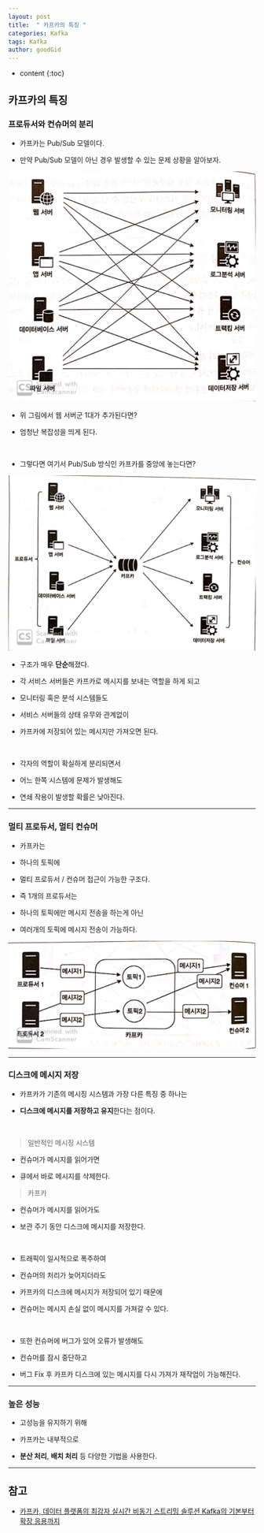 ```yaml
---
layout: post
title:  " 카프카의 특징 "
categories: Kafka
tags: Kafka
author: goodGid
---
```

* content
{:toc}

## 카프카의 특징

### 프로듀서와 컨슈머의 분리

* 카프카는 Pub/Sub 모델이다.

* 만약 Pub/Sub 모델이 아닌 경우 발생할 수 있는 문제 상황을 알아보자.

![](/assets/img/kafka/Kafka-Features_1.png)

* 위 그림에서 웹 서버군 1대가 추가된다면?

* 엄청난 복잡성을 띄게 된다.

<br>

* 그렇다면 여기서 Pub/Sub 방식인 카프카를 중앙에 놓는다면?

![](/assets/img/kafka/Kafka-Features_2.png)

* 구조가 매우 **단순**해졌다.

* 각 서비스 서버들은 카프카로 메시지를 보내는 역할을 하게 되고

* 모니터링 혹은 분석 시스템들도 

* 서비스 서버들의 상태 유무와 관계없이

* 카프카에 저장되어 있는 메시지만 가져오면 된다.

<br>

* 각자의 역할이 확실하게 분리되면서

* 어느 한쪽 시스템에 문제가 발생해도

* 연쇄 작용이 발생할 확률은 낮아진다.






---

### 멀티 프로듀서, 멀티 컨슈머

* 카프카는 

* 하나의 토픽에 

* 멀티 프로듀서 / 컨슈머 접근이 가능한 구조다.

* 즉 1개의 프로듀서는 

* 하나의 토픽에만 메시지 전송을 하는게 아닌

* 여러개의 토픽에 메시지 전송이 가능하다.

![](/assets/img/kafka/Kafka-Features_3.png)


---

### 디스크에 메시지 저장

* 카프카가 기존의 메시징 시스템과 가장 다른 특징 중 하나는

* **디스크에 메시지를 저장하고 유지**한다는 점이다.

<br>

> 일반적인 메시징 시스템

* 컨슈머가 메시지를 읽어가면

* 큐에서 바로 메시지를 삭제한다.

> 카프카

* 컨슈머가 메시지를 읽어가도

* 보관 주기 동안 디스크에 메시지를 저장한다.

<br>

* 트래픽이 일시적으로 폭주하여

* 컨슈머의 처리가 늦어지더라도 

* 카프카의 디스크에 메시지가 저장되어 있기 때문에

* 컨슈머는 메시지 손실 없이 메시지를 가져갈 수 있다.

<br>

* 또한 컨슈머에 버그가 있어 오류가 발생해도

* 컨슈머를 잠시 중단하고 

* 버그 Fix 후 카프카 디스크에 있는 메시지를 다시 가져가 재작업이 가능해진다.

---

### 높은 성능

* 고성능을 유지하기 위해

* 카프카는 내부적으로

* **분산 처리**, **배치 처리** 등 다양한 기법을 사용한다.


---

## 참고

* [카프카, 데이터 플랫폼의 최강자 실시간 비동기 스트리밍 솔루션 Kafka의 기본부터 확장 응용까지](https://book.naver.com/bookdb/book_detail.nhn?bid=13540082)